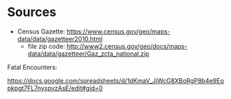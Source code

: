 


# Sources

- Census Gazette: https://www.census.gov/geo/maps-data/data/gazetteer2010.html
  - file zip code: http://www2.census.gov/geo/docs/maps-data/data/gazetteer/Gaz_zcta_national.zip

Fatal Encounters:

https://docs.google.com/spreadsheets/d/1dKmaV_JiWcG8XBoRgP8b4e9Eopkpgt7FL7nyspvzAsE/edit#gid=0  
